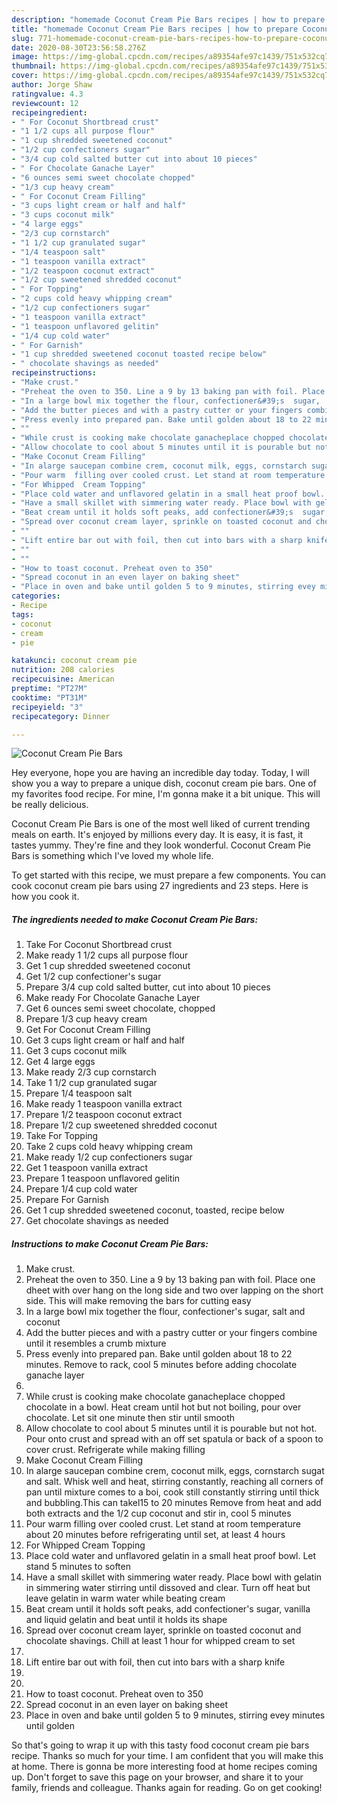 ```yaml
---
description: "homemade Coconut Cream Pie Bars recipes | how to prepare Coconut Cream Pie Bars"
title: "homemade Coconut Cream Pie Bars recipes | how to prepare Coconut Cream Pie Bars"
slug: 771-homemade-coconut-cream-pie-bars-recipes-how-to-prepare-coconut-cream-pie-bars
date: 2020-08-30T23:56:58.276Z
image: https://img-global.cpcdn.com/recipes/a89354afe97c1439/751x532cq70/coconut-cream-pie-bars-recipe-main-photo.jpg
thumbnail: https://img-global.cpcdn.com/recipes/a89354afe97c1439/751x532cq70/coconut-cream-pie-bars-recipe-main-photo.jpg
cover: https://img-global.cpcdn.com/recipes/a89354afe97c1439/751x532cq70/coconut-cream-pie-bars-recipe-main-photo.jpg
author: Jorge Shaw
ratingvalue: 4.3
reviewcount: 12
recipeingredient:
- " For Coconut Shortbread crust"
- "1 1/2 cups all purpose flour"
- "1 cup shredded sweetened coconut"
- "1/2 cup confectioners sugar"
- "3/4 cup cold salted butter cut into about 10 pieces"
- " For Chocolate Ganache Layer"
- "6 ounces semi sweet chocolate chopped"
- "1/3 cup heavy cream"
- " For Coconut Cream Filling"
- "3 cups light cream or half and half"
- "3 cups coconut milk"
- "4 large eggs"
- "2/3 cup cornstarch"
- "1 1/2 cup granulated sugar"
- "1/4 teaspoon salt"
- "1 teaspoon vanilla extract"
- "1/2 teaspoon coconut extract"
- "1/2 cup sweetened shredded coconut"
- " For Topping"
- "2 cups cold heavy whipping cream"
- "1/2 cup confectioners sugar"
- "1 teaspoon vanilla extract"
- "1 teaspoon unflavored gelitin"
- "1/4 cup cold water"
- " For Garnish"
- "1 cup shredded sweetened coconut toasted recipe below"
- " chocolate shavings as needed"
recipeinstructions:
- "Make crust."
- "Preheat the oven to 350. Line a 9 by 13 baking pan with foil. Place one dheet with over hang on the long side and two over lapping on the short side. This will make removing the bars for cutting easy"
- "In a large bowl mix together the flour, confectioner&#39;s  sugar,  salt and coconut"
- "Add the butter pieces and with a pastry cutter or your fingers combine until it resembles a crumb mixture"
- "Press evenly into prepared pan. Bake until golden about 18 to 22 minutes. Remove to rack, cool 5  minutes before adding chocolate ganache layer"
- ""
- "While crust is cooking make chocolate ganacheplace chopped chocolate in a bowl. Heat cream until hot but not boiling, pour over chocolate. Let sit one minute then stir until smooth"
- "Allow chocolate to cool about 5 minutes until it is pourable but not hot. Pour onto crust and spread with an off set spatula or back of a spoon to cover crust. Refrigerate while making filling"
- "Make Coconut Cream Filling"
- "In alarge saucepan combine crem, coconut milk, eggs, cornstarch sugat and salt. Whisk well and heat, stirring constantly, reaching all corners of pan  until mixture comes to a boi, cook still constantly stirring until thick and bubbling.This can takel15 to 20 minutes Remove from heat and add both extracts and the 1/2 cup coconut and stir in, cool 5 minutes"
- "Pour warm  filling over cooled crust. Let stand at room temperature about 20 minutes before refrigerating until set, at least 4 hours"
- "For Whipped  Cream Topping"
- "Place cold water and unflavored gelatin in a small heat proof bowl. Let stand 5 minutes to soften"
- "Have a small skillet with simmering water ready. Place bowl with gelatin in simmering water stirring until dissoved and clear. Turn off heat but leave gelatin in warm water while beating cream"
- "Beat cream until it holds soft peaks, add confectioner&#39;s  sugar,  vanilla and liquid gelatin and beat until it holds its shape"
- "Spread over coconut cream layer, sprinkle on toasted coconut and chocolate shavings. Chill at least 1 hour for whipped cream to set"
- ""
- "Lift entire bar out with foil, then cut into bars with a sharp knife"
- ""
- ""
- "How to toast coconut. Preheat oven to 350"
- "Spread coconut in an even layer on baking sheet"
- "Place in oven and bake until golden 5 to 9 minutes, stirring evey minutes until golden"
categories:
- Recipe
tags:
- coconut
- cream
- pie

katakunci: coconut cream pie 
nutrition: 208 calories
recipecuisine: American
preptime: "PT27M"
cooktime: "PT31M"
recipeyield: "3"
recipecategory: Dinner

---
```



![Coconut Cream Pie Bars](https://img-global.cpcdn.com/recipes/a89354afe97c1439/751x532cq70/coconut-cream-pie-bars-recipe-main-photo.jpg)

Hey everyone, hope you are having an incredible day today. Today, I will show you a way to prepare a unique dish, coconut cream pie bars. One of my favorites food recipe. For mine, I'm gonna make it a bit unique. This will be really delicious.

Coconut Cream Pie Bars is one of the most well liked of current trending meals on earth. It's enjoyed by millions every day. It is easy, it is fast, it tastes yummy. They're fine and they look wonderful. Coconut Cream Pie Bars is something which I've loved my whole life.




To get started with this recipe, we must prepare a few components. You can cook coconut cream pie bars using 27 ingredients and 23 steps. Here is how you cook it.

<!--inarticleads1-->

##### The ingredients needed to make Coconut Cream Pie Bars:

1. Take  For Coconut Shortbread crust
1. Make ready 1 1/2 cups all purpose flour
1. Get 1 cup shredded sweetened coconut
1. Get 1/2 cup confectioner&#39;s sugar
1. Prepare 3/4 cup cold salted butter, cut into about 10 pieces
1. Make ready  For Chocolate Ganache Layer
1. Get 6 ounces semi sweet chocolate, chopped
1. Prepare 1/3 cup heavy cream
1. Get  For Coconut Cream Filling
1. Get 3 cups light cream or half and half
1. Get 3 cups coconut milk
1. Get 4 large eggs
1. Make ready 2/3 cup cornstarch
1. Take 1 1/2 cup granulated sugar
1. Prepare 1/4 teaspoon salt
1. Make ready 1 teaspoon vanilla extract
1. Prepare 1/2 teaspoon coconut extract
1. Prepare 1/2 cup sweetened shredded coconut
1. Take  For Topping
1. Take 2 cups cold heavy whipping cream
1. Make ready 1/2 cup confectioners sugar
1. Get 1 teaspoon vanilla extract
1. Prepare 1 teaspoon unflavored gelitin
1. Prepare 1/4 cup cold water
1. Prepare  For Garnish
1. Get 1 cup shredded sweetened coconut, toasted, recipe below
1. Get  chocolate shavings as needed




<!--inarticleads2-->

##### Instructions to make Coconut Cream Pie Bars:

1. Make crust.
1. Preheat the oven to 350. Line a 9 by 13 baking pan with foil. Place one dheet with over hang on the long side and two over lapping on the short side. This will make removing the bars for cutting easy
1. In a large bowl mix together the flour, confectioner&#39;s  sugar,  salt and coconut
1. Add the butter pieces and with a pastry cutter or your fingers combine until it resembles a crumb mixture
1. Press evenly into prepared pan. Bake until golden about 18 to 22 minutes. Remove to rack, cool 5  minutes before adding chocolate ganache layer
1. 
1. While crust is cooking make chocolate ganacheplace chopped chocolate in a bowl. Heat cream until hot but not boiling, pour over chocolate. Let sit one minute then stir until smooth
1. Allow chocolate to cool about 5 minutes until it is pourable but not hot. Pour onto crust and spread with an off set spatula or back of a spoon to cover crust. Refrigerate while making filling
1. Make Coconut Cream Filling
1. In alarge saucepan combine crem, coconut milk, eggs, cornstarch sugat and salt. Whisk well and heat, stirring constantly, reaching all corners of pan  until mixture comes to a boi, cook still constantly stirring until thick and bubbling.This can takel15 to 20 minutes Remove from heat and add both extracts and the 1/2 cup coconut and stir in, cool 5 minutes
1. Pour warm  filling over cooled crust. Let stand at room temperature about 20 minutes before refrigerating until set, at least 4 hours
1. For Whipped  Cream Topping
1. Place cold water and unflavored gelatin in a small heat proof bowl. Let stand 5 minutes to soften
1. Have a small skillet with simmering water ready. Place bowl with gelatin in simmering water stirring until dissoved and clear. Turn off heat but leave gelatin in warm water while beating cream
1. Beat cream until it holds soft peaks, add confectioner&#39;s  sugar,  vanilla and liquid gelatin and beat until it holds its shape
1. Spread over coconut cream layer, sprinkle on toasted coconut and chocolate shavings. Chill at least 1 hour for whipped cream to set
1. 
1. Lift entire bar out with foil, then cut into bars with a sharp knife
1. 
1. 
1. How to toast coconut. Preheat oven to 350
1. Spread coconut in an even layer on baking sheet
1. Place in oven and bake until golden 5 to 9 minutes, stirring evey minutes until golden




So that's going to wrap it up with this tasty food coconut cream pie bars recipe. Thanks so much for your time. I am confident that you will make this at home. There is gonna be more interesting food at home recipes coming up. Don't forget to save this page on your browser, and share it to your family, friends and colleague. Thanks again for reading. Go on get cooking!
